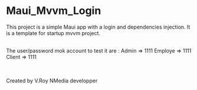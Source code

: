 # Maui_Mvvm_Login
This project is a simple Maui app with a login and dependencies injection.
It is a template for startup mvvm project.<br/><br/>

The user/password mok account to test it are :
Admin   => 1111
Employe => 1111
Client  => 1111

<br/><br/>
Created by  V.Roy NMedia developper
